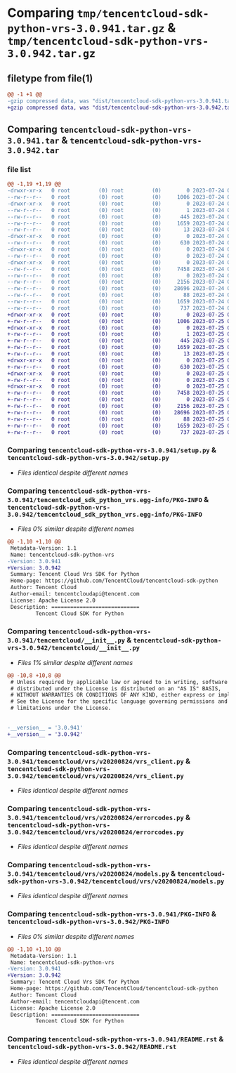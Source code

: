 # Comparing `tmp/tencentcloud-sdk-python-vrs-3.0.941.tar.gz` & `tmp/tencentcloud-sdk-python-vrs-3.0.942.tar.gz`

## filetype from file(1)

```diff
@@ -1 +1 @@
-gzip compressed data, was "dist/tencentcloud-sdk-python-vrs-3.0.941.tar", last modified: Mon Jul 24 00:48:03 2023, max compression
+gzip compressed data, was "dist/tencentcloud-sdk-python-vrs-3.0.942.tar", last modified: Tue Jul 25 04:29:50 2023, max compression
```

## Comparing `tencentcloud-sdk-python-vrs-3.0.941.tar` & `tencentcloud-sdk-python-vrs-3.0.942.tar`

### file list

```diff
@@ -1,19 +1,19 @@
-drwxr-xr-x   0 root         (0) root         (0)        0 2023-07-24 00:48:03.000000 tencentcloud-sdk-python-vrs-3.0.941/
--rw-r--r--   0 root         (0) root         (0)     1006 2023-07-24 00:48:03.000000 tencentcloud-sdk-python-vrs-3.0.941/setup.py
-drwxr-xr-x   0 root         (0) root         (0)        0 2023-07-24 00:48:03.000000 tencentcloud-sdk-python-vrs-3.0.941/tencentcloud_sdk_python_vrs.egg-info/
--rw-r--r--   0 root         (0) root         (0)        1 2023-07-24 00:48:03.000000 tencentcloud-sdk-python-vrs-3.0.941/tencentcloud_sdk_python_vrs.egg-info/dependency_links.txt
--rw-r--r--   0 root         (0) root         (0)      445 2023-07-24 00:48:03.000000 tencentcloud-sdk-python-vrs-3.0.941/tencentcloud_sdk_python_vrs.egg-info/SOURCES.txt
--rw-r--r--   0 root         (0) root         (0)     1659 2023-07-24 00:48:03.000000 tencentcloud-sdk-python-vrs-3.0.941/tencentcloud_sdk_python_vrs.egg-info/PKG-INFO
--rw-r--r--   0 root         (0) root         (0)       13 2023-07-24 00:48:03.000000 tencentcloud-sdk-python-vrs-3.0.941/tencentcloud_sdk_python_vrs.egg-info/top_level.txt
-drwxr-xr-x   0 root         (0) root         (0)        0 2023-07-24 00:48:03.000000 tencentcloud-sdk-python-vrs-3.0.941/tencentcloud/
--rw-r--r--   0 root         (0) root         (0)      630 2023-07-24 00:48:03.000000 tencentcloud-sdk-python-vrs-3.0.941/tencentcloud/__init__.py
-drwxr-xr-x   0 root         (0) root         (0)        0 2023-07-24 00:48:03.000000 tencentcloud-sdk-python-vrs-3.0.941/tencentcloud/vrs/
--rw-r--r--   0 root         (0) root         (0)        0 2023-07-24 00:48:03.000000 tencentcloud-sdk-python-vrs-3.0.941/tencentcloud/vrs/__init__.py
-drwxr-xr-x   0 root         (0) root         (0)        0 2023-07-24 00:48:03.000000 tencentcloud-sdk-python-vrs-3.0.941/tencentcloud/vrs/v20200824/
--rw-r--r--   0 root         (0) root         (0)     7458 2023-07-24 00:48:03.000000 tencentcloud-sdk-python-vrs-3.0.941/tencentcloud/vrs/v20200824/vrs_client.py
--rw-r--r--   0 root         (0) root         (0)        0 2023-07-24 00:48:03.000000 tencentcloud-sdk-python-vrs-3.0.941/tencentcloud/vrs/v20200824/__init__.py
--rw-r--r--   0 root         (0) root         (0)     2156 2023-07-24 00:48:03.000000 tencentcloud-sdk-python-vrs-3.0.941/tencentcloud/vrs/v20200824/errorcodes.py
--rw-r--r--   0 root         (0) root         (0)    28696 2023-07-24 00:48:03.000000 tencentcloud-sdk-python-vrs-3.0.941/tencentcloud/vrs/v20200824/models.py
--rw-r--r--   0 root         (0) root         (0)       88 2023-07-24 00:48:03.000000 tencentcloud-sdk-python-vrs-3.0.941/setup.cfg
--rw-r--r--   0 root         (0) root         (0)     1659 2023-07-24 00:48:03.000000 tencentcloud-sdk-python-vrs-3.0.941/PKG-INFO
--rw-r--r--   0 root         (0) root         (0)      737 2023-07-24 00:48:03.000000 tencentcloud-sdk-python-vrs-3.0.941/README.rst
+drwxr-xr-x   0 root         (0) root         (0)        0 2023-07-25 04:29:50.000000 tencentcloud-sdk-python-vrs-3.0.942/
+-rw-r--r--   0 root         (0) root         (0)     1006 2023-07-25 04:29:49.000000 tencentcloud-sdk-python-vrs-3.0.942/setup.py
+drwxr-xr-x   0 root         (0) root         (0)        0 2023-07-25 04:29:50.000000 tencentcloud-sdk-python-vrs-3.0.942/tencentcloud_sdk_python_vrs.egg-info/
+-rw-r--r--   0 root         (0) root         (0)        1 2023-07-25 04:29:50.000000 tencentcloud-sdk-python-vrs-3.0.942/tencentcloud_sdk_python_vrs.egg-info/dependency_links.txt
+-rw-r--r--   0 root         (0) root         (0)      445 2023-07-25 04:29:50.000000 tencentcloud-sdk-python-vrs-3.0.942/tencentcloud_sdk_python_vrs.egg-info/SOURCES.txt
+-rw-r--r--   0 root         (0) root         (0)     1659 2023-07-25 04:29:50.000000 tencentcloud-sdk-python-vrs-3.0.942/tencentcloud_sdk_python_vrs.egg-info/PKG-INFO
+-rw-r--r--   0 root         (0) root         (0)       13 2023-07-25 04:29:50.000000 tencentcloud-sdk-python-vrs-3.0.942/tencentcloud_sdk_python_vrs.egg-info/top_level.txt
+drwxr-xr-x   0 root         (0) root         (0)        0 2023-07-25 04:29:50.000000 tencentcloud-sdk-python-vrs-3.0.942/tencentcloud/
+-rw-r--r--   0 root         (0) root         (0)      630 2023-07-25 04:29:49.000000 tencentcloud-sdk-python-vrs-3.0.942/tencentcloud/__init__.py
+drwxr-xr-x   0 root         (0) root         (0)        0 2023-07-25 04:29:50.000000 tencentcloud-sdk-python-vrs-3.0.942/tencentcloud/vrs/
+-rw-r--r--   0 root         (0) root         (0)        0 2023-07-25 04:29:49.000000 tencentcloud-sdk-python-vrs-3.0.942/tencentcloud/vrs/__init__.py
+drwxr-xr-x   0 root         (0) root         (0)        0 2023-07-25 04:29:50.000000 tencentcloud-sdk-python-vrs-3.0.942/tencentcloud/vrs/v20200824/
+-rw-r--r--   0 root         (0) root         (0)     7458 2023-07-25 04:29:49.000000 tencentcloud-sdk-python-vrs-3.0.942/tencentcloud/vrs/v20200824/vrs_client.py
+-rw-r--r--   0 root         (0) root         (0)        0 2023-07-25 04:29:49.000000 tencentcloud-sdk-python-vrs-3.0.942/tencentcloud/vrs/v20200824/__init__.py
+-rw-r--r--   0 root         (0) root         (0)     2156 2023-07-25 04:29:49.000000 tencentcloud-sdk-python-vrs-3.0.942/tencentcloud/vrs/v20200824/errorcodes.py
+-rw-r--r--   0 root         (0) root         (0)    28696 2023-07-25 04:29:49.000000 tencentcloud-sdk-python-vrs-3.0.942/tencentcloud/vrs/v20200824/models.py
+-rw-r--r--   0 root         (0) root         (0)       88 2023-07-25 04:29:50.000000 tencentcloud-sdk-python-vrs-3.0.942/setup.cfg
+-rw-r--r--   0 root         (0) root         (0)     1659 2023-07-25 04:29:50.000000 tencentcloud-sdk-python-vrs-3.0.942/PKG-INFO
+-rw-r--r--   0 root         (0) root         (0)      737 2023-07-25 04:29:49.000000 tencentcloud-sdk-python-vrs-3.0.942/README.rst
```

### Comparing `tencentcloud-sdk-python-vrs-3.0.941/setup.py` & `tencentcloud-sdk-python-vrs-3.0.942/setup.py`

 * *Files identical despite different names*

### Comparing `tencentcloud-sdk-python-vrs-3.0.941/tencentcloud_sdk_python_vrs.egg-info/PKG-INFO` & `tencentcloud-sdk-python-vrs-3.0.942/tencentcloud_sdk_python_vrs.egg-info/PKG-INFO`

 * *Files 0% similar despite different names*

```diff
@@ -1,10 +1,10 @@
 Metadata-Version: 1.1
 Name: tencentcloud-sdk-python-vrs
-Version: 3.0.941
+Version: 3.0.942
 Summary: Tencent Cloud Vrs SDK for Python
 Home-page: https://github.com/TencentCloud/tencentcloud-sdk-python
 Author: Tencent Cloud
 Author-email: tencentcloudapi@tencent.com
 License: Apache License 2.0
 Description: ============================
         Tencent Cloud SDK for Python
```

### Comparing `tencentcloud-sdk-python-vrs-3.0.941/tencentcloud/__init__.py` & `tencentcloud-sdk-python-vrs-3.0.942/tencentcloud/__init__.py`

 * *Files 1% similar despite different names*

```diff
@@ -10,8 +10,8 @@
 # Unless required by applicable law or agreed to in writing, software
 # distributed under the License is distributed on an "AS IS" BASIS,
 # WITHOUT WARRANTIES OR CONDITIONS OF ANY KIND, either express or implied.
 # See the License for the specific language governing permissions and
 # limitations under the License.
 
 
-__version__ = '3.0.941'
+__version__ = '3.0.942'
```

### Comparing `tencentcloud-sdk-python-vrs-3.0.941/tencentcloud/vrs/v20200824/vrs_client.py` & `tencentcloud-sdk-python-vrs-3.0.942/tencentcloud/vrs/v20200824/vrs_client.py`

 * *Files identical despite different names*

### Comparing `tencentcloud-sdk-python-vrs-3.0.941/tencentcloud/vrs/v20200824/errorcodes.py` & `tencentcloud-sdk-python-vrs-3.0.942/tencentcloud/vrs/v20200824/errorcodes.py`

 * *Files identical despite different names*

### Comparing `tencentcloud-sdk-python-vrs-3.0.941/tencentcloud/vrs/v20200824/models.py` & `tencentcloud-sdk-python-vrs-3.0.942/tencentcloud/vrs/v20200824/models.py`

 * *Files identical despite different names*

### Comparing `tencentcloud-sdk-python-vrs-3.0.941/PKG-INFO` & `tencentcloud-sdk-python-vrs-3.0.942/PKG-INFO`

 * *Files 0% similar despite different names*

```diff
@@ -1,10 +1,10 @@
 Metadata-Version: 1.1
 Name: tencentcloud-sdk-python-vrs
-Version: 3.0.941
+Version: 3.0.942
 Summary: Tencent Cloud Vrs SDK for Python
 Home-page: https://github.com/TencentCloud/tencentcloud-sdk-python
 Author: Tencent Cloud
 Author-email: tencentcloudapi@tencent.com
 License: Apache License 2.0
 Description: ============================
         Tencent Cloud SDK for Python
```

### Comparing `tencentcloud-sdk-python-vrs-3.0.941/README.rst` & `tencentcloud-sdk-python-vrs-3.0.942/README.rst`

 * *Files identical despite different names*

